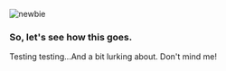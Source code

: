 ![newbie](https://media.giphy.com/media/kNiuqwxIKnO5q/giphy.gif)
### So, let's see how this goes.
Testing testing...And a bit lurking about. Don't mind me!
